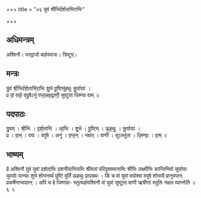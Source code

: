 +++
title = "०६ युवं श्रीभिर्दर्शताभिराभिः"

+++
## अधिमन्त्रम्
अश्विनौ। भरद्वाजो बार्हस्पत्यः। त्रिष्टुप्।

## मन्त्रः
यु॒वं श्री॒भिर्द॑र्श॒ताभि॑रा॒भिः शु॒भे पु॒ष्टिमू॑हथुः सू॒र्यायाः॑ ।  
प्र वां॒ वयो॒ वपु॒षेऽनु॑ पप्त॒न्नक्ष॒द्वाणी॒ सुष्टु॑ता धिष्ण्या वाम् ॥

## पदपाठः
यु॒वम् । श्री॒भिः । द॒र्श॒ताभिः॑ । आ॒भिः । शु॒भे । पु॒ष्टिम् । ऊ॒ह॒थुः॒ । सू॒र्यायाः॑ ।  
प्र । वा॒म् । वयः॑ । वपु॑षे । अनु॑ । प॒प्त॒न् । नक्ष॑त् । वाणी॑ । सुऽस्तु॑ता । धि॒ष्ण्या॒ । वा॒म् ॥

## भाष्यम्
हे अश्विनौ युवं युवां दर्शताभिः दशनीयाभिराभिः श्रीमतां परिदृश्यमानाभिः श्रीभिः लक्ष्मीभिः कान्तिभिर्वा सूर्यायाः युवयोः पत्न्याः शुभे शोभनार्थं पुष्टिं पूर्तिं ऊहथुः प्रापयथः । किं च वां युवां वयोश्वा वपुषे शोभायै प्रानुपप्तन् प्रकर्षेणान्वपतन् । अपि च हे धिष्णया- स्तुत्यर्हावश्विनौ वां युवां सुष्टुता वाणी ऋषीणां स्तुतिः नक्षत व्याप्नोति ॥ ६ ॥
